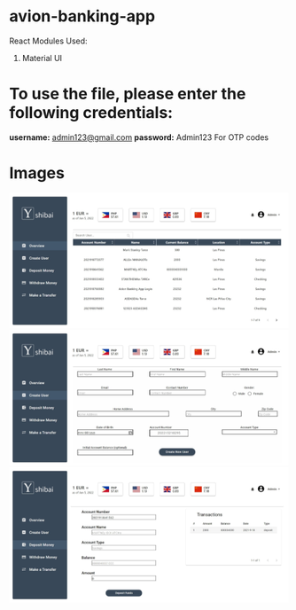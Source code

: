 # avion-banking-app

React Modules Used:

1. Material UI

# To use the file, please enter the following credentials:

**username:** admin123@gmail.com
**password:** Admin123
For OTP codes

# Images

<p align="center">
  <img src="./banking-app/Pictures/Banking%20App.jpeg" width="900" alt="Picture1">
  <img src="./banking-app/Pictures/Banking%20App2.jpeg" width="900" alt="Picture2">
  <img src="./banking-app/Pictures/Banking%20App3.jpeg" width="900" alt="Picture3">
</p>
